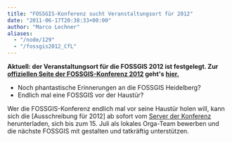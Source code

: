 ```yaml
---
title: "FOSSGIS-Konferenz sucht Veranstaltungsort für 2012"
date: "2011-06-17T20:38:33+00:00"
author: "Marco Lechner"
aliases:
  - "/node/129"
  - "/fossgis2012_CfL"
---
```


**Aktuell: der Veranstaltungsort für die FOSSGIS 2012 ist festgelegt. Zur <a
href="https://fossgis-konferenz.de/2012/">offiziellen Seite der
FOSSGIS-Konferenz 2012</a> geht&#39;s <a
href="https://fossgis-konferenz.de/2012/">hier.</a>**

* Noch phantastische Erinnerungen an die FOSSGIS Heidelberg?
* Endlich mal eine FOSSGIS vor der Haustür?

Wer die FOSSGIS-Konferenz endlich mal vor seine Haustür holen will, kann sich
die [Ausschreibung für 2012] ab sofort vom <a
href="https://fossgis-konferenz.de/">Server der Konferenz</a> herunterladen,
sich bis zum 15. Juli als lokales Orga-Team bewerben und die nächste FOSSGIS
mit gestalten und tatkräftig unterstützen.
